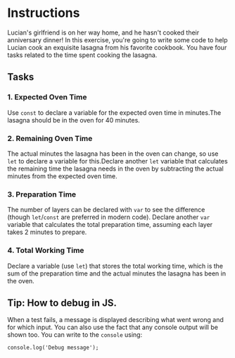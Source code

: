 # Instructions
Lucian's girlfriend is on her way home, and he hasn't cooked their anniversary dinner!
In this exercise, you're going to write some code to help Lucian cook an exquisite lasagna from his favorite cookbook.
You have four tasks related to the time spent cooking the lasagna.

## Tasks
### 1. Expected Oven Time 
  Use `const` to declare a variable for the expected oven time in minutes.The lasagna should be in the oven for 40 minutes.

### 2. Remaining Oven Time
  The actual minutes the lasagna has been in the oven can change, so use `let` to declare a variable for this.Declare another `let` variable that calculates the remaining time the lasagna needs in the oven by subtracting the actual minutes from the expected oven time.

### 3. Preparation Time
  The number of layers can be declared with `var` to see the difference (though `let`/`const` are preferred in modern code). Declare another `var` variable that calculates the total preparation time, assuming each layer takes 2 minutes to prepare.


### 4. Total Working Time
  Declare a variable (use `let`) that stores the total working time, which is the sum of the preparation time and the actual minutes the lasagna has been in the oven.

## Tip: How to debug in JS.
When a test fails, a message is displayed describing what went wrong and for which input. You can also use the fact that any console output will be shown too. You can write to the ```console``` using:
```
console.log('Debug message');
```